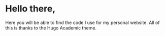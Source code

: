 # Hello there,
Here you will be able to find the code I use for my personal website. All of this is thanks to the Hugo Academic theme.
